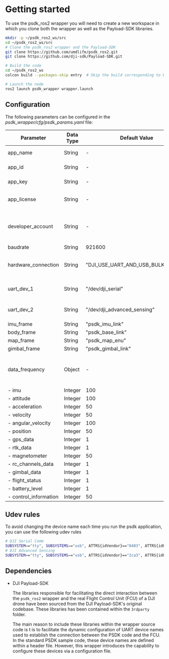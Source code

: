  # Getting started

To use the psdk_ros2 wrapper you will need to create a new workspace in which you clone both the wrapper as well as the Payload-SDK libraries. 

```bash
mkdir -p ~/psdk_ros2_ws/src
cd ~/psdk_ros2_ws/src
# Clone the psdk_ros2 wrapper and the Payload-SDK 
git clone https://github.com/umdlife/psdk_ros2.git
git clone https://github.com/dji-sdk/Payload-SDK.git

# Build the code
cd ~/psdk_ros2_ws
colcon build --packages-skip entry	# Skip the build corresponding to DJI PSDK sample code

# Launch the node
ros2 launch psdk_wrapper wrapper.launch

```



## Configuration

The following parameters can be configured in the *psdk_wrapper/cfg/psdk_params.yaml* file:

| Parameter             | Data Type | Default Value                      | Comments                                    |
| --------------------- | --------- | ---------------------------------- | ------------------------------------------- |
| app_name              | String    | -                                  | Add your App name                           |
| app_id                | String    | -                                  | Add your App id                             |
| app_key               | String    | -                                  | Add your App key                            |
| app_license           | String    | -                                  | Add your App license                        |
| developer_account     | String    | -                                  | Add your developer account (not mandatory)  |
| baudrate              | String    | 921600                             | -                                           |
| hardware_connection   | String    | "DJI_USE_UART_AND_USB_BULK_DEVICE" | Depends on your connection method           |
| uart_dev_1            | String    | "/dev/dji_serial"                  | As defined in udev rules                    |
| uart_dev_2            | String    | "/dev/dji_advanced_sensing"        | As defined in udev rules                    |
| imu_frame             | String    | "psdk_imu_link"                    | -                                           |
| body_frame            | String    | "psdk_base_link"                   | -                                           |
| map_frame             | String    | "psdk_map_enu"                     | -                                           |
| gimbal_frame          | String    | "psdk_gimbal_link"                 | -                                           |
| data_frequency        | Object    | -                                  | Options are: 1, 5, 10, 50, 100, 200, 400 Hz |
| - imu                 | Integer   | 100                                | -                                           |
| - attitude            | Integer   | 100                                | -                                           |
| - acceleration        | Integer   | 50                                 | -                                           |
| - velocity            | Integer   | 50                                 | -                                           |
| - angular_velocity    | Integer   | 100                                | -                                           |
| - position            | Integer   | 50                                 | -                                           |
| - gps_data            | Integer   | 1                                  | -                                           |
| - rtk_data            | Integer   | 1                                  | -                                           |
| - magnetometer        | Integer   | 50                                 | -                                           |
| - rc_channels_data    | Integer   | 1                                  | -                                           |
| - gimbal_data         | Integer   | 1                                  | -                                           |
| - flight_status       | Integer   | 1                                  | -                                           |
| - battery_level       | Integer   | 1                                  | -                                           |
| - control_information | Integer   | 50                                 | -                                           |



## Udev rules

To avoid changing the device name each time you run the psdk application, you can use the following udev rules

```bash
# DJI Serial Comm
SUBSYSTEM=="tty", SUBSYSTEMS=="usb", ATTRS{idVendor}=="0403", ATTRS{idProduct}=="6001", MODE="0666", SYMLINK+="dji_serial"
# DJI Advanced Sensing
SUBSYSTEM=="tty", SUBSYSTEMS=="usb", ATTRS{idVendor}=="2ca3", ATTRS{idProduct}=="001f", MODE="0666", SYMLINK+="dji_advanced_sensing"
```



## Dependencies 

* DJI Payload-SDK

  The libraries responsible for facilitating the direct interaction between the `psdk_ros2` wrapper and the real Flight Control Unit (FCU) of a DJI drone have been sourced from the DJI Payload-SDK's original codebase.  These libraries has been contained within the `3rdparty` folder. 

  The main reason to include these libraries within the wrapper source code is t is to facilitate the dynamic configuration of UART device names used to establish the connection between the PSDK code and the FCU.  In the standard PSDK sample code, these device names are defined within a header file. However, this wrapper introduces the capability to configure these devices via a configuration file.



# 